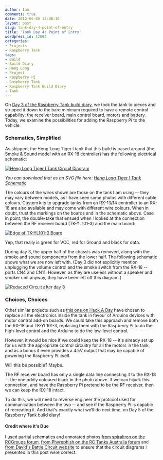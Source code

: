 ```yaml
---
author: Ian
comments: true
date: 2012-06-08 13:38:16
layout: post
slug: tank-day-4-point-of-entry
title: 'Tank Day 4: Point of Entry'
wordpress_id: 12894
categories:
- Projects
- Raspberry Tank
tags:
- Build
- Build Diary
- Heng Long
- Project
- Raspberry Pi
- Raspberry Tank
- Raspberry Tank Build Diary
- Tank
---
```


On [Day 3 of the Raspberry Tank build diary](../tank-day-3-the-sundering/), we took the tank to pieces and stripped it down to the bare minimum required to have a remote control capability: the receiver board, main control board, motors and battery.  Today, we examine the possibilities for adding the Raspberry Pi to the vehicle.

### Schematics, Simplified

As shipped, the Heng Long Tiger I tank that this build is based around (the Smoke & Sound model with an RX-18 controller) has the following electrical schematic:

[![Heng Long Tiger I Tank Circuit Diagram](//files.ianrenton.com/sites/raspberrytank/tank-schematic-424x500.png)](//files.ianrenton.com/sites/raspberrytank/tank-schematic.png)

_You can download that as an SVG file here: [Heng Long Tiger I Tank Schematic](//files.ianrenton.com/sites/raspberrytank/tank-schematic.svg)_

The colours of the wires shown are those on the tank I am using -- they may vary between models, as I have seen some photos with different cable colours.  Custom kits to upgrade tanks from an RX-13/14 controller to an RX-18 are also available and may come with different wire colours.  When in doubt, trust the markings on the boards and in the schematic above.  Case in point, the double-take that ensued when I looked at the connection between the RF receiver board (TK-YL101-3) and the main board:

[![Edge of TK-YL101-3 Board](//files.ianrenton.com/sites/raspberrytank/IMAG0040-e1339156628987-300x179.jpg)](//files.ianrenton.com/sites/raspberrytank/IMAG0040-e1339156628987.jpg)

Yep, that really is green for VCC, red for Ground and black for data.

During day 3, the upper half of the chassis was removed, along with the smoke and sound components from the lower half.  The following schematic shows what we are now left with.  (Day 3 did not explicitly mention unplugging the volume control and the smoke switch from the RX-18 -- ports CN4 and CN11.  However, as they are useless without a speaker and smoker unit anyway, they have been left off this diagram.)

[![Reduced Circuit after day 3](//files.ianrenton.com/sites/raspberrytank/after-day-3-524x500.png)](//files.ianrenton.com/sites/raspberrytank/after-day-3.png)

### Choices, Choices

Other similar projects such as [this one on Hack A Day](http://hackaday.com/2011/08/16/autonomous-tank-will-track-you-down-cover-you-in-welts/) have chosen to replace all the electronics inside the tank in favour of Arduino devices with motor control add-on boards.  We could take this approach and remove both the RX-18 and TK-YL101-3, replacing them with the Raspberry Pi to do the high-level control and the Arduino to do the low-level control.

However, it would be nice if we could keep the RX-18 -- it's already set up for us with the appropriate control circuitry for all the motors in the tank, and as a bonus it even provides a 4.5V output that may be capable of powering the Raspberry Pi itself.

Will this be possible?  Maybe.

The RF receiver board has only a single data line connecting it to the RX-18 -- the one oddly coloured black in the photo above.  If we can hijack this connection, and have the Raspberry Pi pretend to be the RF receiver, then we can keep the RX-18 intact.

To do this, we will need to reverse engineer the protocol used for communication between the two -- and see if the Raspberry Pi is capable of recreating it.  And that's exactly what we'll do next time, on Day 5 of the Raspberry Tank build diary!

#### Credit where it's Due

I used partial schematics and annotated photos [from spiraltron on the RCGroups forum](http://www.rcgroups.com/forums/showthread.php?t=790102), [from Phyrephish on the RC Tanks Australia forum](http://www.rctanksaustralia.com/forum/viewtopic.php?f=82&t=19) and [from David's Battle Circuit website](http://darkith.dyndns.org/~darkith/html/rx18.shtml) to ensure that the circuit diagrams I presented in this post were correct.
